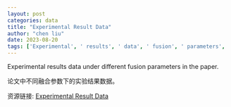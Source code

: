 ```yaml
---
layout: post
categories: data
title: "Experimental Result Data"
author: "chen liu"
date: 2023-08-20
tags: ['Experimental', ' results', ' data', ' fusion', ' parameters', ' paper']
---
```


Experimental results data under different fusion parameters in the paper.

论文中不同融合参数下的实验结果数据。

资源链接: [Experimental Result Data](https://doi.org/10.57760/sciencedb.09819)
